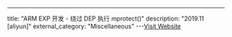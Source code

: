 ---
title: "ARM EXP 开发 - 绕过 DEP 执行 mprotect()"
description: "2019.11 [aliyun]"
external_category: "Miscellaneous"
---[Visit Website](https://xz.aliyun.com/t/6750)

